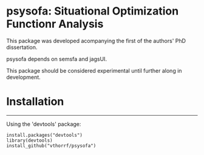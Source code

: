 psysofa: Situational Optimization Functionr Analysis
=============

This package was developed acompanying the first of the authors' PhD dissertation.

psysofa depends on semsfa and jagsUI.

This package should be considered experimental until further along in development.

# Installation #
---

Using the 'devtools' package:

    install.packages("devtools")
    library(devtools)
    install_github("vthorrf/psysofa")


